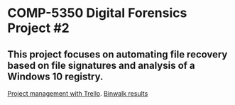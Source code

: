 # COMP-5350 Digital Forensics Project #2 #
## This project focuses on automating file recovery based on file signatures and analysis of a Windows 10 registry. ##
[Project management with Trello](https://trello.com/b/Q8ZoL3eN/project-2). 
[Binwalk results](https://github.com/mrf0012/COMP-5350/blob/main/Docs/PROJECT%202%20BINWALK%20RESULTS.pdf)
